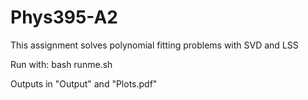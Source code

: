 # Phys395-A2
This assignment solves polynomial fitting problems with SVD and LSS

Run with:
bash runme.sh

Outputs in "Output" and "Plots.pdf"
